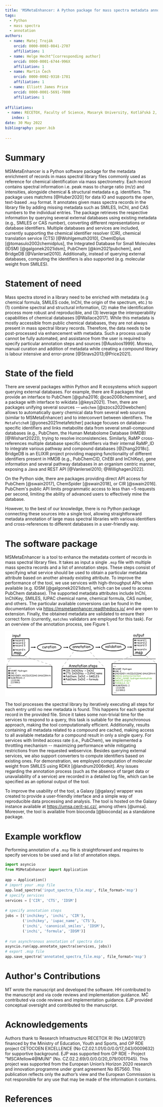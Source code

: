 ```yaml
---
title: 'MSMetaEnhancer: A Python package for mass spectra metadata annotation'
tags:
  - Python
  - mass spectra
  - annotation
authors:
  - name: Matej Troják
    orcid: 0000-0003-0841-2707
    affiliation: 1
  - name: Helge Hecht^[corresponding author]
    orcid: 0000-0001-6744-996X
    affiliation: 1
  - name: Martin Čech
    orcid: 0000-0002-9318-1781
    affiliation: 1
  - name: Elliott James Price
    orcid: 0000-0001-5691-7000
    affiliation: 1

affiliations:
 - name: RECETOX, Faculty of Science, Masaryk University, Kotlářská 2, Brno, Czech Republic
   index: 1
date: 30 May 2022
bibliography: paper.bib
 
---
```


# Summary

MSMetaEnhancer is a Python software package for the metadata enrichment of records in mass spectral library files commonly used as reference for chemical identification via mass spectrometry.
Each record contains spectral information i.e. peak mass to charge ratio (m/z) and intensities, alongside chemical & structural metadata e.g. identifiers.
The package uses matchms [@Huber2020] for data IO and supports the open, text-based `.msp` format.
It annotates given mass spectra records in the library file by adding missing metadata such as SMILES, InChI, and CAS numbers to the individual entries.
The package retrieves the respective information by querying several external databases using existing metadata (e.g., SMILES or CAS number), converting different representations or database identifiers.
Multiple databases and services are included, currently supporting the chemical identifier resolver (CIR), chemical translation service (CTS) [@Wohlgemuth2010], ChemIDplus [@tomasulo2002chemidplus], the Integrated Database for Small Molecules (IDSM) [@galgonek2021idsm], PubChem [@kim2021pubchem], and BridgeDB [@VanIersel2010].
Additionally, instead of querying external databases, computing the identifiers is also supported (e.g. molecular weight from SMILES).

# Statement of need

Mass spectra stored in a library need to be enriched with metadata (e.g chemical formula, SMILES code, InChI, the origin of the spectrum, etc.) to (1) combine spectral and structural information, (2) make the identification process more robust and reproducible, and (3) leverage the interoperability capabilities of chemical databases [@Wallace2017].
While this metadata is mostly accessible from public chemical databases, they are not always present in mass spectral library records.
Therefore, the data needs to be post-processed via enhancement with metadata.
Such a process usually cannot be fully automated, and assistance from the user is required to specify particular annotation steps and sources [@Ausloos1999].
Moreso, manual curation and addition of metadata while creating a compound library is labour intensive and error-prone [@Stravs2013;@Price2021].

# State of the field

There are several packages within Python and R ecosystems which support querying external databases. 
For example, there are R packages that provide an interface to PubChem [@guha2016; @cao2008chemminer], and a package with interface to wikidata [@keys2021]. 
Then, there are packages unifying several sources -- `webchem` [@szocs2020webchem] allows to automatically query chemical data from several web sources (similar to MSMetaEnhancer) and to interconvert between identifiers.
The `MetaFetcheR` [@yones2021metafetcher] package focuses on database-specific identifiers and links metabolite data from several small-compound databases (e.g., PubChem, the Human Metabolome Database (HMDB) [@Wishart2022]), trying to resolve inconsistencies.
Similarly, RaMP cross-references multiple database specific identifiers via their internal RaMP_ID to integrate various pathway and compound databases [@Zhang2018c].
BridgeDB is an ELIXIR project providing mapping functionality of different identifiers present in HMDB (e.g., PubChemCID, ChEBI and InChIKey), gene information and several pathway databases in an organism centric manner, exposing a Java and REST API [@VanIersel2010; @Willighagen2022].

On the Python side, there are packages providing direct API access for PubChem [@swain2017], ChemSpider [@swain2018], or CIR [@swain2016].
PubChem's public API limits programmatic access to less than ~5 requests per second, limiting the ability of advanced users to effectively mine the database.

However, to the best of our knowledge, there is no Python package connecting these sources into a single tool, allowing straightforward metadata annotation of large mass spectral libraries with various identifiers and cross-references to different databases in a user-friendly way.


# The software package

MSMetaEnhancer is a tool to enhance the metadata content of records in mass spectral library files.
It takes as input a single `.msp` file with multiple mass spectra records and a list of annotation steps.
These steps consist of specifying what service should be used to obtain a particular metadata attribute based on another already existing attribute.
To improve the performance of the tool, we use services with high-throughput APIs when available (e.g. IDSM [@galgonek2021idsm], which can be used to access PubChem database).
The supported metadata attributes include InChI, InChIKey, SMILES, IUPAC chemical name, chemical formula, CAS number, and others. 
The particular available conversions can be found in the documentation via https://msmetaenhancer.readthedocs.io/ and are open to extension.
Finally, the obtained metadata are validated to ensure their correct form (currently, `matchms` validators are employed for this task).
For an overview of the annotation process, see Figure 1.

![Schematic overview of MSMetaEnhancer annotation workflow. \label{fig:scheme}](scheme.png)

The tool processes the spectral library by iteratively executing all steps for each entry until no new metadata is found. 
This happens for each spectral record in the provided file. 
Since it takes some non-trivial time for the services to respond to a query, this task is suitable for the asynchronous approach, making the tool computationally efficient.
Additionally, results containing all metadata related to a compound are cached, making access to all available metadata for a compound result in only a single query.
For services with limited access rate (i.e., PubChem), we implemented a throttling mechanism -- maximizing performance while mitigating restrictions from the requested webservice.
Besides querying external services, we also support converters to compute identifiers based on existing ones.
For demonstration, we employed computation of molecular weight from SMILES using RDKit [@landrum2006rdkit].
Any issues regarding the annotation process (such as the absence of target data or unavailability of a service) are recorded in a detailed log file, which can be specified as an optional output of the tool.

To improve the usability of the tool, a Galaxy [@galaxy] wrapper was created to provide a user-friendly interface and a simple way of reproducible data processing and analysis.
The tool is hosted on the Galaxy instance available at https://umsa.cerit-sc.cz/, among others [@umsa]. Moreover, the tool is available from bioconda [@bioconda] as a standalone package.

# Example workflow

Performing annotation of a `.msp` file is straightforward and requires to specify services to be used and a list of annotation steps.

```python
import asyncio
from MSMetaEnhancer import Application

app = Application()
# import your .msp file
app.load_spectra('input_spectra_file.msp', file_format='msp')
# specify services
services = ['CIR', 'CTS', 'IDSM']

# specify annotation steps
jobs = [('inchikey', 'inchi', 'CIR'),
        ('inchikey', 'iupac_name', 'CTS'),
        ('inchi', 'canonical_smiles', 'IDSM'),
        ('inchi', 'formula', 'IDSM')]

# run asynchronous annotation of spectra data
asyncio.run(app.annotate_spectra(services, jobs))
# export .msp file
app.save_spectra('annotated_spectra_file.msp', file_format='msp')
```

# Author's Contributions
MT wrote the manuscript and developed the software.
HH contributed to the manuscript and via code reviews and implementation guidance.
MČ contributed via code reviews and implementation guidance.
EJP provided conceptual oversight and contributed to the manuscript.

# Acknowledgements
Authors thank to Research Infrastructure RECETOX RI (No LM2018121) financed by the Ministry of Education, Youth and Sports, and OP RDE project CETOCOEN EXCELLENCE (No CZ.02.1.01/0.0/0.0/17_043/0009632) for supportive background.
EJP was supported from OP RDE - Project \"MSCAfellow4\@MUNI\" (No. CZ.02.2.69/0.0/0.0/20_079/0017045).
This project was supported from the European Union’s Horizon 2020 research and innovation programme under grant agreement No 857560.
This publication reflects only the author’s view and the European Commission is not responsible for any use that may be made of the information it contains.

# References
